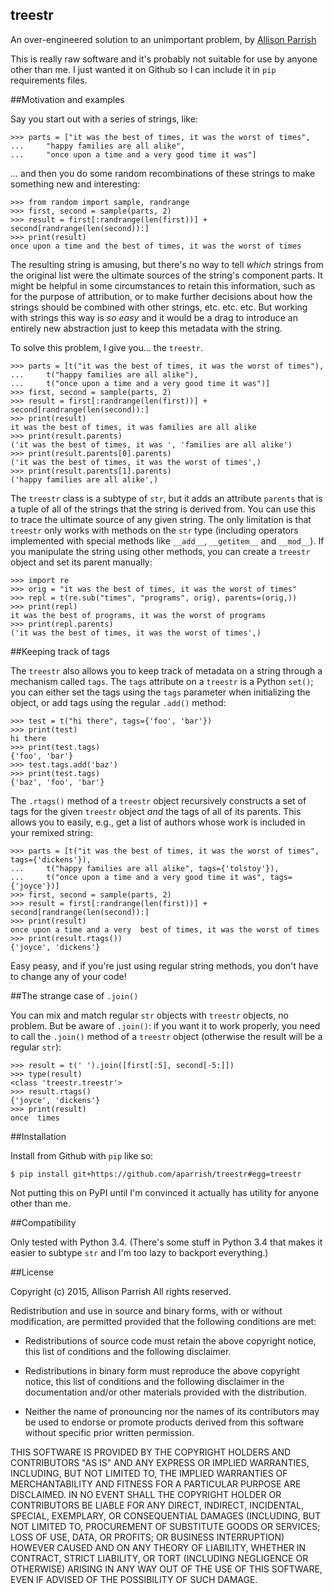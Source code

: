 treestr
-------

An over-engineered solution to an unimportant problem, by [Allison
Parrish](http://www.decontextualize.com/)

This is really raw software and it's probably not suitable for use by anyone
other than me. I just wanted it on Github so I can include it in
`pip` requirements files.

##Motivation and examples

Say you start out with a series of strings, like:

    >>> parts = ["it was the best of times, it was the worst of times",
    ...     "happy families are all alike",
    ...     "once upon a time and a very good time it was"]

... and then you do some random recombinations of these strings to make
something new and interesting:

    >>> from random import sample, randrange
    >>> first, second = sample(parts, 2)
    >>> result = first[:randrange(len(first))] + second[randrange(len(second)):]
    >>> print(result) 
    once upon a time and the best of times, it was the worst of times

The resulting string is amusing, but there's no way to tell *which* strings
from the original list were the ultimate sources of the string's component
parts. It might be helpful in some circumstances to retain this information,
such as for the purpose of attribution, or to make further decisions about how
the strings should be combined with other strings, etc. etc. etc. But working
with strings this way is *so easy* and it would be a drag to introduce an
entirely new abstraction just to keep this metadata with the string.

To solve this problem, I give you... the `treestr`.

    >>> parts = [t("it was the best of times, it was the worst of times"),
    ...     t("happy families are all alike"),
    ...     t("once upon a time and a very good time it was")]
    >>> first, second = sample(parts, 2)
    >>> result = first[:randrange(len(first))] + second[randrange(len(second)):]
    >>> print(result)
    it was the best of times, it was families are all alike
    >>> print(result.parents)
    ('it was the best of times, it was ', 'families are all alike')
    >>> print(result.parents[0].parents)
    ('it was the best of times, it was the worst of times',)
    >>> print(result.parents[1].parents)
    ('happy families are all alike',)

The `treestr` class is a subtype of `str`, but it adds an attribute `parents`
that is a tuple of all of the strings that the string is derived from. You can
use this to trace the ultimate source of any given string. The only limitation
is that `treestr` only works with methods on the `str` type (including
operators implemented with special methods like `__add__`, `__getitem__` and
`__mod__`). If you manipulate the string using other methods, you can create a
`treestr` object and set its parent manually:

    >>> import re
    >>> orig = "it was the best of times, it was the worst of times"
    >>> repl = t(re.sub("times", "programs", orig), parents=(orig,))
    >>> print(repl)
    it was the best of programs, it was the worst of programs
    >>> print(repl.parents)
    ('it was the best of times, it was the worst of times',)

##Keeping track of tags

The `treestr` also allows you to keep track of metadata on a string through a
mechanism called `tags`. The `tags` attribute on a `treestr` is a Python
`set()`; you can either set the tags using the `tags` parameter when
initializing the object, or add tags using the regular `.add()` method:

    >>> test = t("hi there", tags={'foo', 'bar'})
    >>> print(test)
    hi there
    >>> print(test.tags)
    {'foo', 'bar'}
    >>> test.tags.add('baz')
    >>> print(test.tags)
    {'baz', 'foo', 'bar'}

The `.rtags()` method of a `treestr` object recursively constructs a set of
tags for the given `treestr` object *and* the tags of all of its parents. This
allows you to easily, e.g., get a list of authors whose work is included in
your remixed string:

    >>> parts = [t("it was the best of times, it was the worst of times", tags={'dickens'}),
    ...     t("happy families are all alike", tags={'tolstoy'}),
    ...     t("once upon a time and a very good time it was", tags={'joyce'})]
    >>> first, second = sample(parts, 2)
    >>> result = first[:randrange(len(first))] + second[randrange(len(second)):]
    >>> print(result)
    once upon a time and a very  best of times, it was the worst of times
    >>> print(result.rtags())
    {'joyce', 'dickens'}

Easy peasy, and if you're just using regular string methods, you don't have to
change any of your code!

##The strange case of `.join()`

You can mix and match regular `str` objects with `treestr` objects, no problem.
But be aware of `.join()`: if you want it to work properly, you need to call
the `.join()` method of a `treestr` object (otherwise the result will be a
regular `str`):

    >>> result = t(' ').join([first[:5], second[-5:]])
    >>> type(result)
    <class 'treestr.treestr'>
    >>> result.rtags()
    {'joyce', 'dickens'}
    >>> print(result)
    once  times

##Installation

Install from Github with `pip` like so:

    $ pip install git+https://github.com/aparrish/treestr#egg=treestr

Not putting this on PyPI until I'm convinced it actually has utility for anyone
other than me.

##Compatibility

Only tested with Python 3.4. (There's some stuff in Python 3.4 that makes it
easier to subtype `str` and I'm too lazy to backport everything.)

##License

Copyright (c) 2015, Allison Parrish
All rights reserved.

Redistribution and use in source and binary forms, with or without
modification, are permitted provided that the following conditions are met:

* Redistributions of source code must retain the above copyright notice, this
  list of conditions and the following disclaimer.

* Redistributions in binary form must reproduce the above copyright notice,
  this list of conditions and the following disclaimer in the documentation
  and/or other materials provided with the distribution.

* Neither the name of pronouncing nor the names of its contributors may be
  used to endorse or promote products derived from this software without
  specific prior written permission.

THIS SOFTWARE IS PROVIDED BY THE COPYRIGHT HOLDERS AND CONTRIBUTORS "AS IS" AND
ANY EXPRESS OR IMPLIED WARRANTIES, INCLUDING, BUT NOT LIMITED TO, THE IMPLIED
WARRANTIES OF MERCHANTABILITY AND FITNESS FOR A PARTICULAR PURPOSE ARE
DISCLAIMED. IN NO EVENT SHALL THE COPYRIGHT HOLDER OR CONTRIBUTORS BE LIABLE
FOR ANY DIRECT, INDIRECT, INCIDENTAL, SPECIAL, EXEMPLARY, OR CONSEQUENTIAL
DAMAGES (INCLUDING, BUT NOT LIMITED TO, PROCUREMENT OF SUBSTITUTE GOODS OR
SERVICES; LOSS OF USE, DATA, OR PROFITS; OR BUSINESS INTERRUPTION) HOWEVER
CAUSED AND ON ANY THEORY OF LIABILITY, WHETHER IN CONTRACT, STRICT LIABILITY,
OR TORT (INCLUDING NEGLIGENCE OR OTHERWISE) ARISING IN ANY WAY OUT OF THE USE
OF THIS SOFTWARE, EVEN IF ADVISED OF THE POSSIBILITY OF SUCH DAMAGE.
